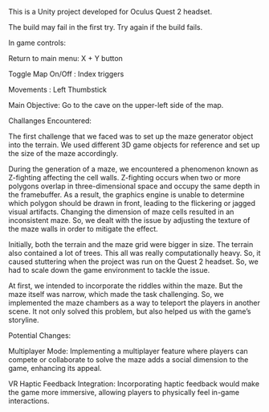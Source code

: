 This is a Unity project developed for Oculus Quest 2 headset. 

The build may fail in the first try. Try again if the build fails.

In game controls: 

  Return to main menu:     X + Y button
  
  Toggle Map On/Off  :     Index triggers
  
  Movements          :     Left Thumbstick

Main Objective: Go to the cave on the upper-left side of the map. 

Challanges Encountered: 

The first challenge that we faced was to set up the maze generator object into the terrain. We used different 3D game objects for reference and set up the size of the maze accordingly. 

During the generation of a maze, we encountered a phenomenon known as Z-fighting affecting the cell walls. Z-fighting occurs when two or more polygons overlap in three-dimensional space and occupy the same depth in the framebuffer. As a result, the graphics engine is unable to determine which polygon should be drawn in front, leading to the flickering or jagged visual artifacts. Changing the dimension of maze cells resulted in an inconsistent maze. So, we dealt with the issue by adjusting the texture of the maze walls in order to mitigate the effect. 

Initially, both the terrain and the maze grid were bigger in size. The terrain also contained a lot of trees. This all was really computationally heavy. So, it caused stuttering when the project was run on the Quest 2 headset. So, we had to scale down the game environment to tackle the issue. 

At first, we intended to incorporate the riddles within the maze. But the maze itself was narrow, which made the task challenging. So, we implemented the maze chambers as a way to teleport the players in another scene. It not only solved this problem, but also helped us with the game’s storyline. 

Potential Changes: 

Multiplayer Mode: Implementing a multiplayer feature where players can compete or collaborate to solve the maze adds a social dimension to the game, enhancing its appeal.

VR Haptic Feedback Integration: Incorporating haptic feedback would make the game more immersive, allowing players to physically feel in-game interactions.

